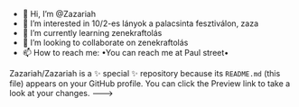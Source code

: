 - 👋 Hi, I’m @Zazariah
- 👀 I’m interested in 10/2-es lányok a palacsinta fesztiválon, zaza
- 🌱 I’m currently learning zenekraftolás
- 💞️ I’m looking to collaborate on zenekraftolás
- 📫 How to reach me:
•You can reach me at Paul street•


Zazariah/Zazariah is a ✨ special ✨ repository because its `README.md` (this file) appears on your GitHub profile.
You can click the Preview link to take a look at your changes.
--->
